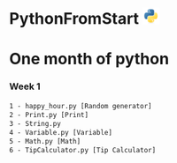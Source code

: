 # PythonFromStart <a href="https://www.python.org" target="_blank" rel="noreferrer"> <img src="https://raw.githubusercontent.com/devicons/devicon/master/icons/python/python-original.svg" alt="python" width="30" height="30"/> </a>
# One month of python 
### Week 1
```
1 - happy_hour.py [Random generator]
2 - Print.py [Print]
3 - String.py 
4 - Variable.py [Variable]
5 - Math.py [Math]
6 - TipCalculator.py [Tip Calculator]
```